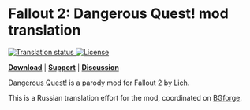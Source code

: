 # Fallout 2: Dangerous Quest! mod translation

<a href="https://tra.bgforge.net/projects/fallout-2-dangerous-quest/main/">
<img  src="https://tra.bgforge.net/widgets/fallout-2-dangerous-quest/-/svg-badge.svg" alt="Translation status" />
</a>
<a href="https://creativecommons.org/licenses/by-nc-sa/4.0/">
<img src="https://img.shields.io/badge/license-CC%20BY--NC--SA%204.0-blue.svg" alt="License" />
</a>

[__Download__](https://github.com/BGforgeNet/f2-dquest/releases) | [__Support__](https://github.com/BGforgeNet/f2-dquest/issues) | [__Discussion__](https://forum.bgforge.net/viewtopic.php?f=5&t=9)

[Dangerous Quest!](http://www.nuclear-city.com/index.php/topic/738-dangerous-quest/) is a parody mod for Fallout 2 by [Lich](http://www.nma-fallout.com/members/lich.48382/).

This is a Russian translation effort for the mod, coordinated on [BGforge](https://tra.bgforge.net/projects/fallout-2-dangerous-quest/main/ru/).
